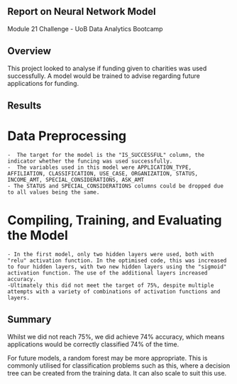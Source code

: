 ## Report on Neural Network Model
Module 21 Challenge - UoB Data Analytics Bootcamp

## Overview
This project looked to analyse if funding given to charities was used successfully. A model would be trained to advise regarding future applications for funding.

## Results
# Data Preprocessing
    -  The target for the model is the "IS_SUCCESSFUL" column, the indicator whether the funcing was used successfully.
    -  The variables used in this model were APPLICATION_TYPE, AFFILIATION, CLASSIFICATION, USE_CASE, ORGANIZATION, STATUS, INCOME_AMT, SPECIAL_CONSIDERATIONS, ASK_AMT
    - The STATUS and SPECIAL_CONSIDERATIONS columns could be dropped due to all values being the same.

# Compiling, Training, and Evaluating the Model
    - In the first model, only two hidden layers were used, both with "relu" activation function. In the optimised code, this was increased to four hidden layers, with two new hidden layers using the "sigmoid" activation function. The use of the additional layers increased accuracy.
    -Ultimately this did not meet the target of 75%, despite multiple attempts with a variety of combinations of activation functions and layers.

## Summary

Whilst we did not reach 75%, we did achieve 74% accuracy, which means applications would be correctly classified 74% of the time.

For future models, a random forest may be more appropriate. This is commonly utilised for classification problems such as this, where a decision tree can be created from the training data. It can also scale to suit this use.
